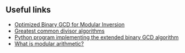 ## Useful links

- [Optimized Binary GCD for Modular Inversion](https://eprint.iacr.org/2020/972.pdf)
- [Greatest common divisor algorithms](https://cacr.uwaterloo.ca/hac/about/chap14.pdf#page=17)
- [Python program implementing the extended binary GCD algorithm](https://www.ucl.ac.uk/~ucahcjm/combopt/ext_gcd_python_programs.pdf)
- [What is modular arithmetic?](https://www.khanacademy.org/computing/computer-science/cryptography/modarithmetic/a/what-is-modular-arithmetic)
